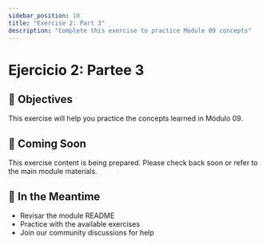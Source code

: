 ```yaml
---
sidebar_position: 10
title: "Exercise 2: Part 3"
description: "Complete this exercise to practice Module 09 concepts"
---
```


# Ejercicio 2: Partee 3

## 🎯 Objectives

This exercise will help you practice the concepts learned in Módulo 09.

## 📝 Coming Soon

This exercise content is being prepared. Please check back soon or refer to the main module materials.

## 🚀 In the Meantime

- Revisar the module README
- Practice with the available exercises
- Join our community discussions for help
